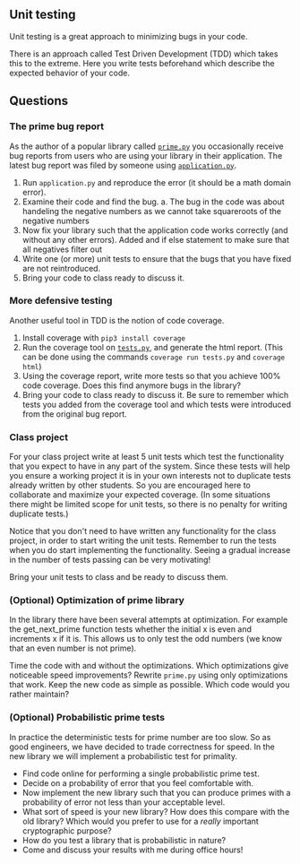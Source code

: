 ## Unit testing
Unit testing is a great approach to minimizing bugs in your code.

There is an approach called Test Driven Development (TDD) which takes this to
the extreme.  Here you write tests beforehand which describe the expected
behavior of your code.


## Questions
### The prime bug report
As the author of a popular library called [`prime.py`](prime.py) you
occasionally receive bug reports from users who are using your library in their
application. The latest bug report was filed by someone using [`application.py`](application.py).

1. Run `application.py` and reproduce the error (it should be a math domain error).
2. Examine their code and find the bug.
    a. The bug in the code was about handeling the negative numbers as we cannot take squareroots of the negative numbers
3. Now fix your library such that the application code works correctly (and
    without any other errors).
    Added and if else statement to make sure that all negatives filter out
4. Write one (or more) unit tests to ensure that the bugs that you have fixed
are not reintroduced.
5. Bring your code to class ready to discuss it.

### More defensive testing
Another useful tool in TDD is the notion of code coverage.  

1. Install coverage with `pip3 install coverage`
2. Run the coverage tool on [`tests.py`](tests.py), and generate the html report.
(This can be done using the commands `coverage run tests.py` and `coverage html`)
3. Using the coverage report, write more tests so that you achieve 100% code
coverage.  Does this find anymore bugs in the library?
5. Bring your code to class ready to discuss it.  Be sure to remember which
tests you added from the coverage tool and which tests were introduced from the
original bug report.

### Class project
For your class project write at least 5 unit tests which test the functionality
that you expect to have in any part of the system.  Since these tests will help
you ensure a working project it is in your own interests not to duplicate tests
already written by other students.  So you are encouraged here to collaborate
and maximize your expected coverage. (In some situations there might be limited
scope for unit tests, so there is no penalty for writing duplicate tests.)

Notice that you don't need to have written any functionality for the class
project, in order to start writing the unit tests.  Remember to run the tests
when you do start implementing the functionality.  Seeing a gradual increase in
the number of tests passing can be very motivating!

Bring your unit tests to class and be ready to discuss them.

### (Optional) Optimization of prime library

In the library there have been several attempts at optimization.  For example
the get_next_prime function tests whether the initial x is even and increments
x if it is.  This allows us to only test the odd numbers (we know that an even
number is not prime).

Time the code with and without the optimizations.  Which optimizations give
noticeable speed improvements?  Rewrite `prime.py` using only optimizations that
work. Keep the new code as simple as possible.   Which code would you rather
maintain?

### (Optional) Probabilistic prime tests

In practice the deterministic tests for prime number are too slow.  So as good
engineers, we have decided to trade correctness for speed.  In the new library
we will implement a probabilistic test for primality.  

- Find code online for performing a single probabilistic prime test.
- Decide on a probability of error that you feel comfortable with.
- Now implement the new library such that you can produce primes with a
probability of error not less than your acceptable level.
- What sort of speed is your new library?  How does this compare with the old
library?  Which would you prefer to use for a *really* important cryptographic
purpose?
- How do you test a library that is probabilistic in nature?
- Come and discuss your results with me during office hours!
